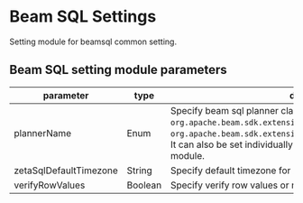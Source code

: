 # Beam SQL Settings

Setting module for beamsql common setting.

## Beam SQL setting module parameters

| parameter              | type    | description                                                                                                                                                                                                                                      |
|------------------------|---------|--------------------------------------------------------------------------------------------------------------------------------------------------------------------------------------------------------------------------------------------------|
| plannerName            | Enum    | Specify beam sql planner class name. `org.apache.beam.sdk.extensions.sql.impl.CalciteQueryPlanner` or `org.apache.beam.sdk.extensions.sql.zetasql.ZetaSQLQueryPlanner`. It can also be set individually in the parameters of the beamsql module. |
| zetaSqlDefaultTimezone | String  | Specify default timezone for zetasql planner. The default is `UTC`                                                                                                                                                                               |
| verifyRowValues        | Boolean | Specify verify row values or not. The default is false                                                                                                                                                                                           |

